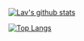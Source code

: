 [![Lav's github stats](https://github-readme-stats.vercel.app/api?username=lavgup&theme=dracula&show_icons=true)](https://lavya.tech)

[![Top Langs](https://github-readme-stats.vercel.app/api/top-langs/?username=lavgup&theme=dracula)](https://lavya.tech)
